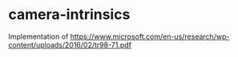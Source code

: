 # camera-intrinsics
Implementation of https://www.microsoft.com/en-us/research/wp-content/uploads/2016/02/tr98-71.pdf
